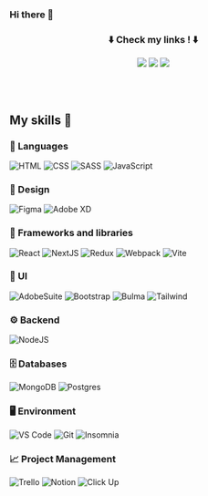### Hi there 👋

<h3 align="center">
⬇️ Check my links ! ⬇️
</h3>

<div align="center">

[<img src="https://img.shields.io/badge/LinkedIn-0077B5?style=for-the-badge&logo=linkedin&logoColor=white" />](https://www.linkedin.com/in/l%C3%A9o-graton-67940a193/)
[<img src="https://img.shields.io/badge/Instagram-E1306C?style=for-the-badge&logo=instagram&logoColor=white" />](#)
[<img src="https://img.shields.io/badge/Tiktok-000000?style=for-the-badge&logo=tiktok&logoColor=white" />](#)

</div>

<br />
<br />

## My skills 🚀

### 👅 Languages

![HTML](https://img.shields.io/badge/HTML-FF5733?style=for-the-badge&logo=html5&logoColor=black)
![CSS](https://img.shields.io/badge/CSS-2965F1?style=for-the-badge&logo=css3&logoColor=black)
![SASS](https://img.shields.io/badge/SASS-CF649A?style=for-the-badge&logo=sass&logoColor=black)
![JavaScript](https://img.shields.io/badge/javascript-%23F7DF1E.svg?style=for-the-badge&logo=javascript&logoColor=black)

### 🎨 Design

![Figma](https://img.shields.io/badge/figma-%23F24E1E.svg?style=for-the-badge&logo=figma&logoColor=white)
![Adobe XD](https://img.shields.io/badge/adobe_xd-%23F05BB4.svg?style=for-the-badge&logo=adobexd&logoColor=white)

### 🧰 Frameworks and libraries

![React](https://img.shields.io/badge/react-%232d415c.svg?style=for-the-badge&logo=react&logoColor=%2304D8F9)
![NextJS](https://img.shields.io/badge/next_js-black.svg?style=for-the-badge&logo=next.js&logoColor=white)
![Redux](https://img.shields.io/badge/redux-%23764ABC.svg?style=for-the-badge&logo=redux&logoColor=white)
![Webpack](https://img.shields.io/badge/webpack-%238DD6F9.svg?style=for-the-badge&logo=webpack&logoColor=black)
![Vite](https://img.shields.io/badge/vite-%23646CFF.svg?style=for-the-badge&logo=vite&logoColor=white)

### 📱 UI

![AdobeSuite](https://img.shields.io/badge/AdobeSuite-F81000?style=for-the-badge&logo=adobe&logoColor=white)
![Bootstrap](https://img.shields.io/badge/bootstrap-%237952B3.svg?style=for-the-badge&logo=bootstrap&logoColor=white)
![Bulma](https://img.shields.io/badge/bulma-%2300D1B2.svg?style=for-the-badge&logo=bulma&logoColor=white)
![Tailwind](https://img.shields.io/badge/tailwind_css-%2306B6D4.svg?style=for-the-badge&logo=tailwind-css&logoColor=white)

### ⚙️ Backend

![NodeJS](https://img.shields.io/badge/node_js-%23339933.svg?style=for-the-badge&logo=node.js&logoColor=white)

### 🗄 Databases

![MongoDB](https://img.shields.io/badge/mongodb-%234ea94b.svg?style=for-the-badge&logo=mongodb&logoColor=white)
![Postgres](https://img.shields.io/badge/postgres-%23316192.svg?style=for-the-badge&logo=postgresql&logoColor=white)

### 🖥️ Environment

![VS Code](https://img.shields.io/badge/visual_studio_code-%23007ACC.svg?style=for-the-badge&logo=visual-studio-code&logoColor=white)
![Git](https://img.shields.io/badge/git-%23F05032.svg?style=for-the-badge&logo=git&logoColor=white)
![Insomnia](https://img.shields.io/badge/insomia-%234000BF.svg?style=for-the-badge&logo=insomnia&logoColor=white)

### 📈 Project Management

![Trello](https://img.shields.io/badge/trello-%230052CC.svg?style=for-the-badge&logo=trello&logoColor=white)
![Notion](https://img.shields.io/badge/notion-black.svg?style=for-the-badge&logo=notion&logoColor=white)
![Click Up](https://img.shields.io/badge/click_up-%237B68EE.svg?style=for-the-badge&logo=clickup&logoColor=white)
